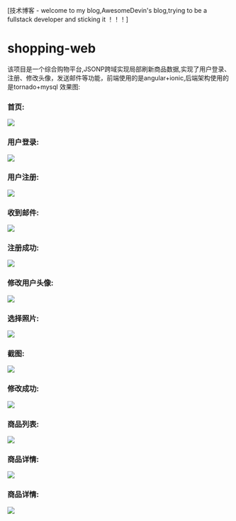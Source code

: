 [技术博客 - welcome to my blog,AwesomeDevin's blog,trying to be a fullstack developer and sticking it ！！！]
# shopping-web
该项目是一个综合购物平台,JSONP跨域实现局部刷新商品数据,实现了用户登录、注册、修改头像，发送邮件等功能，前端使用的是angular+ionic,后端架构使用的是tornado+mysql  效果图:  

### 首页:

![](https://raw.githubusercontent.com/wd13925/shopping-web/master/screenshots/510887530c25406faba93d10cc0a1c88.jpg)

### 用户登录:
![](https://raw.githubusercontent.com/wd13925/shopping-web/master/screenshots/7e2b646a31104c39a6878386dffea3b7.jpg)

### 用户注册:
![](https://raw.githubusercontent.com/wd13925/shopping-web/master/screenshots/e878e7c9ede540648c66d771866a4a47.jpg)

### 收到邮件:
![](https://raw.githubusercontent.com/wd13925/shopping-web/master/screenshots/aed53f68aba84c2782779c841ee4c0fd.jpg)

### 注册成功:
![](https://raw.githubusercontent.com/wd13925/shopping-web/master/screenshots/230d598f4237472182880f60fe1c38cd.jpg)

### 修改用户头像:
![](https://raw.githubusercontent.com/wd13925/shopping-web/master/screenshots/29bbc887139f4b93b317932c530a3b4a.jpg)

### 选择照片:
![](https://raw.githubusercontent.com/wd13925/shopping-web/master/screenshots/61e579f963304ecb9e8e72e1495dde0c.jpg)

### 截图:
![](https://raw.githubusercontent.com/wd13925/shopping-web/master/screenshots/c7d7b163d7024128a5199ecd69576ee8.jpg)

### 修改成功:
![](https://raw.githubusercontent.com/wd13925/shopping-web/master/screenshots/4ed60ebba9fc49e9bb7918637f42c63d.jpg)

### 商品列表:
![](https://raw.githubusercontent.com/wd13925/shopping-web/master/screenshots/a5d6eea1399c427688ea57d8e792aa5e.jpg)

### 商品详情:
![](https://raw.githubusercontent.com/wd13925/shopping-web/master/screenshots/112fb0d0018048f6bf17f0ea1010b4a9.jpg)

### 商品详情:
![](https://raw.githubusercontent.com/wd13925/shopping-web/master/screenshots/d81db197218a45c0ad76cd7b9fcdb4ec.jpg)

 
